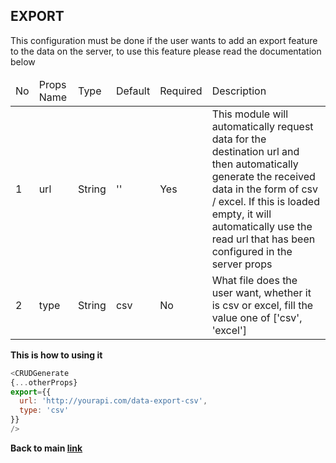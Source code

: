 ## EXPORT ##

This configuration must be done if the user wants to add an export feature to the data on the server, to use this feature please read the documentation below

<table>
  <thead>
    <tr>
      <td>No</td>
      <td>Props Name</td>
      <td>Type</td>
      <td>Default</td>
      <td>Required</td>
      <td>Description</td>
    </tr>
</thead>
<tbody>
  <tr>
    <td>1</td>
    <td>url</td>
    <td>String</td>
    <td>''</td>
    <td>Yes</td>
    <td>This module will automatically request data for the destination url and then automatically generate the received data in the form of csv / excel. If this is loaded empty, it will automatically use the read url that has been configured in the server props</td>
  </tr>
  <tr>
    <td>2</td>
    <td>type</td>
    <td>String</td>
    <td>csv</td>
    <td>No</td>
    <td>What file does the user want, whether it is csv or excel, fill the value one of ['csv', 'excel']</td>
  </tr>
</tbody>
</table>

<b>This is how to using it</b>
```javascript
<CRUDGenerate
{...otherProps}
export={{
  url: 'http://yourapi.com/data-export-csv',
  type: 'csv'
}}
/>
```

<b>Back to main <a href="https://github.com/azharprabudi/react-autogenerate-crud">link</a> 
